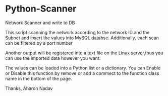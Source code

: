 # Python-Scanner
Network Scanner and write to DB

This script scanning the network according to the network ID and the Subnet and insert the values into MySQL databse.
Additionally, each scan can be filtered by a port number

Another output will be registered into a text file on the Linux server,thus you can use the imported data however you want.

The values can be loaded into a Python list or a dictionary.
You can Enable or Disable this function by remove or add a commect to the function class name in the bottom of the page.


Thanks,
Aharon Nadav
